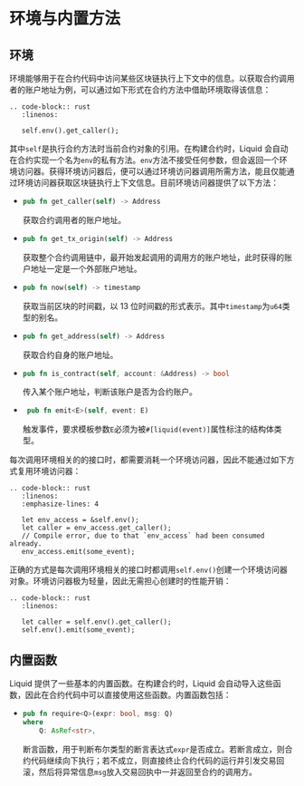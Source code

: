# 环境与内置方法

## 环境

环境能够用于在合约代码中访问某些区块链执行上下文中的信息。以获取合约调用者的账户地址为例，可以通过如下形式在合约方法中借助环境取得该信息：

```eval_rst
.. code-block:: rust
   :linenos:

   self.env().get_caller();
```

其中`self`是执行合约方法时当前合约对象的引用。在构建合约时，Liquid 会自动在合约实现一个名为`env`的私有方法。`env`方法不接受任何参数，但会返回一个环境访问器。获得环境访问器后，便可以通过环境访问器调用所需方法，能且仅能通过环境访问器获取区块链执行上下文信息。目前环境访问器提供了以下方法：

<ul class="method-introduction">
<li>

```rust
pub fn get_caller(self) -> Address
```

</li>
<p>

获取合约调用者的账户地址。

</p>
<li>

```rust
pub fn get_tx_origin(self) -> Address
```

</li>
<p>

获取整个合约调用链中，最开始发起调用的调用方的账户地址，此时获得的账户地址一定是一个外部账户地址。

</p>
<li>

```rust
pub fn now(self) -> timestamp
```

</li>
<p>

获取当前区块的时间戳，以 13 位时间戳的形式表示。其中`timestamp`为`u64`类型的别名。

</p>
<li>

```rust
pub fn get_address(self) -> Address
```

</li>
<p>
获取合约自身的账户地址。
</p>
<li>

```rust
pub fn is_contract(self, account: &Address) -> bool
```

</li>

<p>
传入某个账户地址，判断该账户是否为合约账户。
</p>
<li>

```rust
 pub fn emit<E>(self, event: E)
```

</li>
<p>

触发事件，要求模板参数`E`必须为被`#[liquid(event)]`属性标注的结构体类型。

</p>
</ul>

每次调用环境相关的的接口时，都需要消耗一个环境访问器，因此不能通过如下方式复用环境访问器：

<div class="wrong-example">

```eval_rst
.. code-block:: rust
   :linenos:
   :emphasize-lines: 4

   let env_access = &self.env();
   let caller = env_access.get_caller();
   // Compile error, due to that `env_access` had been consumed already.
   env_access.emit(some_event);
```

</div>

正确的方式是每次调用环境相关的接口时都调用`self.env()`创建一个环境访问器对象。环境访问器极为轻量，因此无需担心创建时的性能开销：

```eval_rst
.. code-block:: rust
   :linenos:

   let caller = self.env().get_caller();
   self.env().emit(some_event);
```

## 内置函数

Liquid 提供了一些基本的内置函数。在构建合约时，Liquid 会自动导入这些函数，因此在合约代码中可以直接使用这些函数。内置函数包括：

<ul class="method-introduction">
<li>

```rust
pub fn require<Q>(expr: bool, msg: Q)
where
    Q: AsRef<str>,
```

</li>

<p>

断言函数，用于判断布尔类型的断言表达式`expr`是否成立。若断言成立，则合约代码继续向下执行；若不成立，则直接终止合约代码的运行并引发交易回滚，然后将异常信息`msg`放入交易回执中一并返回至合约的调用方。

</p>
</ul>
